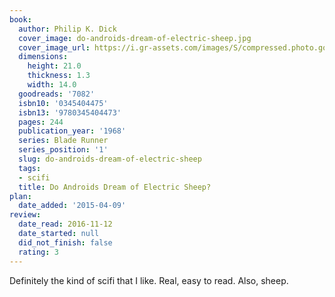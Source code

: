 ```yaml
---
book:
  author: Philip K. Dick
  cover_image: do-androids-dream-of-electric-sheep.jpg
  cover_image_url: https://i.gr-assets.com/images/S/compressed.photo.goodreads.com/books/1519481930l/7082._SX98_.jpg
  dimensions:
    height: 21.0
    thickness: 1.3
    width: 14.0
  goodreads: '7082'
  isbn10: '0345404475'
  isbn13: '9780345404473'
  pages: 244
  publication_year: '1968'
  series: Blade Runner
  series_position: '1'
  slug: do-androids-dream-of-electric-sheep
  tags:
  - scifi
  title: Do Androids Dream of Electric Sheep?
plan:
  date_added: '2015-04-09'
review:
  date_read: 2016-11-12
  date_started: null
  did_not_finish: false
  rating: 3
---
```


Definitely the kind of scifi that I like. Real, easy to read. Also, sheep.
